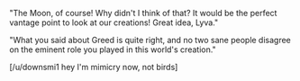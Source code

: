 
"The Moon, of course! Why didn't I think of that? It would be the perfect vantage point to look at our creations! Great idea, Lyva."

"What you said about Greed is quite right, and no two sane people disagree on the eminent role you played in this world's creation."

[/u/downsmi1  hey I'm mimicry now, not birds]